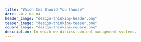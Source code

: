 ```yaml
---
title: "Which Cms Should You Choose"
date: 2017-03-04
header_image: "design-thinking-header.png"
teaser_image: "design-thinking-teaser.png"
square_image: "design-thinking-square.png"
description: In which we discuss content management systems.
---
```


